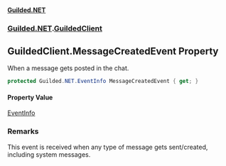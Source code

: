 
#### [Guilded.NET](index 'index')
### [Guilded.NET](index#Guilded_NET 'Guilded.NET').[GuildedClient](GuildedClient 'Guilded.NET.GuildedClient')
## GuildedClient.MessageCreatedEvent Property
When a message gets posted in the chat.  
```csharp
protected Guilded.NET.EventInfo MessageCreatedEvent { get; }
```

#### Property Value
[EventInfo](EventInfo 'Guilded.NET.EventInfo')
### Remarks
This event is received when any type of message gets sent/created, including system messages.  
